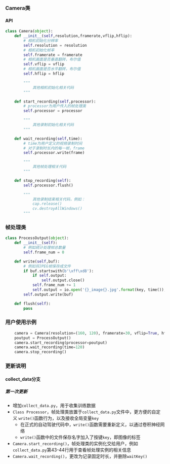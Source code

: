 ###  Camera类
#### API
```python
class Camera(object):
    def __init__(self,resolution,framerate,vflip,hflip):
        # 相机初始化分辨率
        self.resolution = resolution
        # 相机初始化帧率
        self.framerate = framerate
        # 相机画面是否垂直翻转，布尔值
        self.vflip = vflip
        # 相机画面是否水平翻转，布尔值
        self.hflip = hflip

        """
            其他相机初始化相关代码
        """

    def start_recording(self,processor):
        # processor为用户传入的帧处理类
        self.processor = processor

        """
            其他录制初始化相关代码
        """

    def wait_recording(self,time):
        # time为用户定义的视频录制时间
        # 对于录制时长内的每一帧，frame
        self.processor.write(frame)

        """
            其他帧处理相关代码
        """

    def stop_recording(self):
        self.processor.flush()

        """
            其他录制结束相关代码，例如：
            cap.release()
            cv.destroyAllWindows()
        """
```

### 帧处理类
```python
class ProcessOutput(object):
    def __init__(self):
        # 例如统计处理帧总数量
        self.frame_num = 0

    def write(self,buf):
        # 例如将JPEG帧保存成文件
        if buf.startswith(b'\xff\xd8'):
            if self.output:
                self.output.close()
            self.frame_num += 1
            self.output = io.open('{}_image{}.jpg'.format(key, time()), 'wb')
        self.output.write(buf)

    def flush(self):
        pass
```

### 用户使用示例
```python
    camera = Camera(resolution=(160, 120), framerate=30, vflip=True, hflip=False)
    poutput = ProcessOutput()
    camera.start_recording(processor=poutput)
    camera.wait_recording(time=120)
    camera.stop_recording()
```

### 更新说明
#### collect_data分支
##### 第一次更新
- 增加`collect_data.py`，用于收集训练数据
- `Class Processor`，帧处理类放置于`collect_data.py`文件中，更方便的自定义 `write()`函数行为，以及接收全局变量`key`
	- 在正式的自动驾驶代码中，`write()`函数需要重新定义，以通过卷积神经网络
	- `write()`函数中的文件保存名字加入了按键`key`，即图像的标签
- `Camera.start_recording()`，帧处理类的实例化交给用户，例如`collect_data.py`第43-44行用于查看帧处理实例的相关信息
- `Camera.wait_recording()`，更改为记录固定时长，并删除`waitKey()`